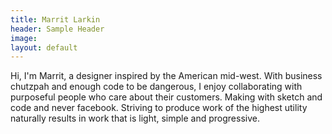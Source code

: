 ```yaml
---
title: Marrit Larkin
header: Sample Header
image: 
layout: default
---
```


Hi, I'm Marrit, a designer inspired by the American mid-west. With business chutzpah and enough code to be dangerous, I enjoy collaborating with purposeful people who care about their customers. Making with sketch and code and never facebook. Striving to produce work of the highest utility naturally results in work that is light, simple and progressive. 
